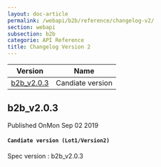 ```yaml
---
layout: doc-article
permalink: /webapi/b2b/reference/changelog-v2/
section: webapi
subsection: b2b
categorie: API Reference
title: Changelog Version 2
---
```



Version|Name
-|-
[b2b_v2.0.3](#b2b_v203) | Candiate version




## b2b_v2.0.3

<div class="tags has-addons is-pulled-right"><span class="tag is-dark">Published On</span><span class="tag is-info">Mon Sep 02 2019</span></div>


#### `Candiate version (Lot1/Version2)`
Spec version : b2b_v2.0.3

